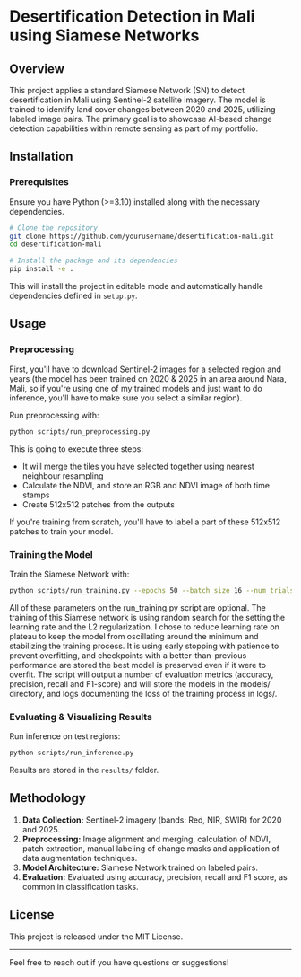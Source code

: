 # Desertification Detection in Mali using Siamese Networks

## Overview

This project applies a standard Siamese Network (SN) to detect desertification in Mali using Sentinel-2 satellite imagery. The model is trained to identify land cover changes between 2020 and 2025, utilizing labeled image pairs. The primary goal is to showcase AI-based change detection capabilities within remote sensing as part of my portfolio.

## Installation

### Prerequisites

Ensure you have Python (>=3.10) installed along with the necessary dependencies.

```bash
# Clone the repository
git clone https://github.com/yourusername/desertification-mali.git
cd desertification-mali

# Install the package and its dependencies
pip install -e .
```

This will install the project in editable mode and automatically handle dependencies defined in `setup.py`.

## Usage

### Preprocessing

First, you'll have to download Sentinel-2 images for a selected region and years (the model has been trained on 2020 & 2025 in an area around Nara, Mali, so if you're using one of my trained models and just want to do inference, you'll have to make sure you select a similar region).

Run preprocessing with:

```bash
python scripts/run_preprocessing.py
```

This is going to execute three steps:
- It will merge the tiles you have selected together using nearest neighbour resampling
- Calculate the NDVI, and store an RGB and NDVI image of both time stamps
- Create 512x512 patches from the outputs

If you're training from scratch, you'll have to label a part of these 512x512 patches to train your model.

### Training the Model

Train the Siamese Network with:

```bash
python scripts/run_training.py --epochs 50 --batch_size 16 --num_trials 2 --use_multiprocessing
```

All of these parameters on the run_training.py script are optional.
The training of this Siamese network is using random search for the setting the learning rate and the L2 regularization. I chose to reduce learning rate on plateau to keep the model from oscillating around the minimum and stabilizing the training process. It is using early stopping with patience to prevent overfitting, and checkpoints with a better-than-previous performance are stored the best model is preserved even if it were to overfit.
The script will output a number of evaluation metrics (accuracy, precision, recall and F1-score) and will store the models in the models/ directory, and logs documenting the loss of the training process in logs/. 

### Evaluating & Visualizing Results

Run inference on test regions:

```bash
python scripts/run_inference.py
```

Results are stored in the `results/` folder.

## Methodology

1. **Data Collection:** Sentinel-2 imagery (bands: Red, NIR, SWIR) for 2020 and 2025.
2. **Preprocessing:** Image alignment and merging, calculation of NDVI, patch extraction, manual labeling of change masks and application of data augmentation techniques.
3. **Model Architecture:** Siamese Network trained on labeled pairs.
4. **Evaluation:** Evaluated using accuracy, precision, recall and F1 score, as common in classification tasks.

## License

This project is released under the MIT License.

---

Feel free to reach out if you have questions or suggestions!
